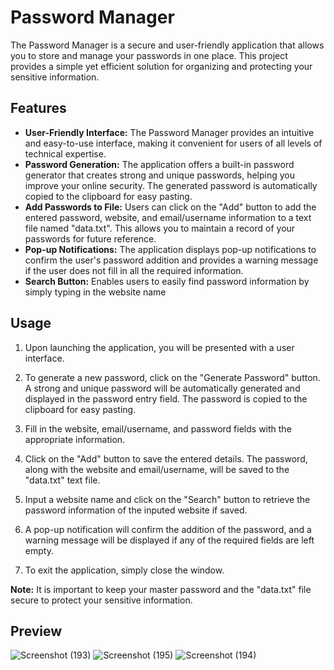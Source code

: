 # Password Manager

The Password Manager is a secure and user-friendly application that allows you to store and manage your passwords in one place. This project provides a simple yet efficient solution for organizing and protecting your sensitive information.

## Features

- **User-Friendly Interface:** The Password Manager provides an intuitive and easy-to-use interface, making it convenient for users of all levels of technical expertise.
- **Password Generation:** The application offers a built-in password generator that creates strong and unique passwords, helping you improve your online security. The generated password is automatically copied to the clipboard for easy pasting.
- **Add Passwords to File:** Users can click on the "Add" button to add the entered password, website, and email/username information to a text file named "data.txt". This allows you to maintain a record of your passwords for future reference.
- **Pop-up Notifications:** The application displays pop-up notifications to confirm the user's password addition and provides a warning message if the user does not fill in all the required information.
- **Search Button:** Enables users to easily find password information by simply typing in the website name

## Usage

1. Upon launching the application, you will be presented with a user interface.

2. To generate a new password, click on the "Generate Password" button. A strong and unique password will be automatically generated and displayed in the password entry field. The password is copied to the clipboard for easy pasting.

3. Fill in the website, email/username, and password fields with the appropriate information.

4. Click on the "Add" button to save the entered details. The password, along with the website and email/username, will be saved to the "data.txt" text file.
   
6. Input a website name and click on the "Search" button to retrieve the password information of the inputed website if saved.

7. A pop-up notification will confirm the addition of the password, and a warning message will be displayed if any of the required fields are left empty.

8. To exit the application, simply close the window.

**Note:** It is important to keep your master password and the "data.txt" file secure to protect your sensitive information.

## Preview
![Screenshot (193)](https://github.com/AdeyemiEmmanuel/Password-Manager/assets/98936329/d14e4129-becd-4914-ac4a-edce268b2422)
![Screenshot (195)](https://github.com/AdeyemiEmmanuel/Password-Manager/assets/98936329/293db096-6f60-4091-b56d-5490c13884f2)
![Screenshot (194)](https://github.com/AdeyemiEmmanuel/Password-Manager/assets/98936329/d5988695-66bf-4c35-941c-8699b39dabd5)
